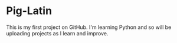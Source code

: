 # Pig-Latin
This is my first project on GitHub. I'm learning Python and so will be uploading projects as I learn and improve.
